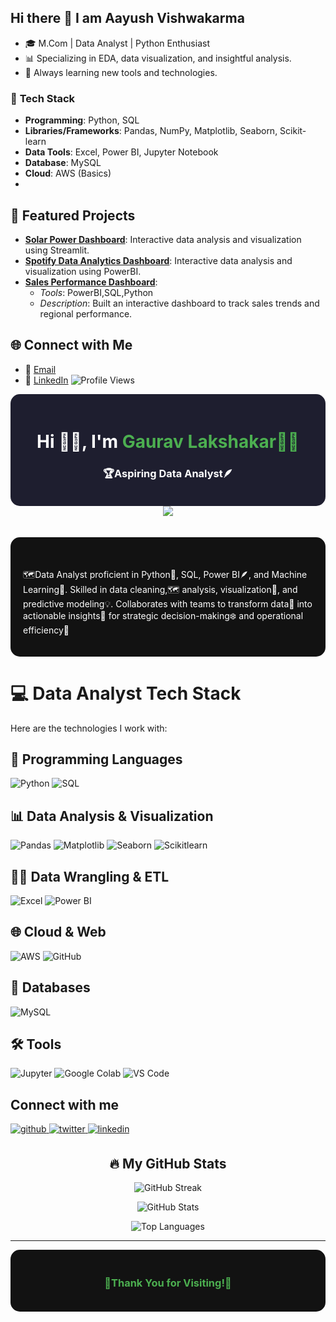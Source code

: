 ## Hi there 👋 I am Aayush Vishwakarma 


- 🎓 M.Com | Data Analyst | Python Enthusiast
- 📊 Specializing in EDA, data visualization, and insightful analysis.
- 🌱 Always learning new tools and technologies.

### 🌟 **Tech Stack**  
- **Programming**: Python, SQL  
- **Libraries/Frameworks**: Pandas, NumPy, Matplotlib, Seaborn, Scikit-learn  
- **Data Tools**: Excel, Power BI, Jupyter Notebook  
- **Database**: MySQL  
- **Cloud**: AWS (Basics)
- 
## 📂 Featured Projects
- [**Solar Power Dashboard**](#): Interactive data analysis and visualization using Streamlit.
- [**Spotify Data Analytics Dashboard**](#): Interactive data analysis and visualization using PowerBI.
- [**Sales Performance Dashboard**](#): 
   - *Tools*: PowerBI,SQL,Python  
   - *Description*: Built an interactive dashboard to track sales trends and regional performance.

## 🌐 Connect with Me
- 📧 [Email](mailto:gauravlakshakar581@gmail.com)
- 💼 [LinkedIn](https://www.linkedin.com/in/gaurav-lakshakar/)
![Profile Views](https://komarev.com/ghpvc/?username=gauravlakshakar&color=brightgreen)

</p>
<div align="center" style="background-color: #1e1e2f; padding: 20px; border-radius: 15px;">
  <h1 style="color: #ffffff;">Hi 🙋‍♂️, I'm <span style="color: #4caf50;">Gaurav Lakshakar👨‍💻</span></h1>
  <h3 style="color: #ffffff;">🏆Aspiring Data Analyst🪶</h3>
</div>
<div align="center">
        <img src="https://user-images.githubusercontent.com/101393850/203085257-35f27fde-d256-4b2d-b65c-8458a73cb026.gif"  />  
</div>  
<br/>  
<!-- ![GitHub Desktop](https://user-images.githubusercontent.com/101393850/203085257-35f27fde-d256-4b2d-b65c-8458a73cb026.gif) -->
&nbsp;
<div style="padding: 20px; background-color: #121212; border-radius: 15px;">
  <h2 style="color: #4caf50;"></h2>
  <p style="color: #ffffff;">
    🗺️Data Analyst proficient in Python🐍, SQL, Power BI🪶, and Machine Learning🤖. Skilled in data cleaning,🗺 analysis, visualization🌿, and predictive modeling💡. Collaborates with teams to transform data🪻 into actionable insights🍂 for strategic decision-making❄️ and operational efficiency🥀
  </p>
</div>

# 💻 Data Analyst Tech Stack

Here are the technologies I work with:

## 🔧 Programming Languages
![Python](https://img.shields.io/badge/Python-3776AB?style=for-the-badge&logo=python&logoColor=white)
![SQL](https://img.shields.io/badge/SQL-4479A1?style=for-the-badge&logo=sql&logoColor=white)

## 📊 Data Analysis & Visualization
![Pandas](https://img.shields.io/badge/Pandas-150458?style=for-the-badge&logo=pandas&logoColor=white)
![Matplotlib](https://img.shields.io/badge/Matplotlib-005C5C?style=for-the-badge&logo=matplotlib&logoColor=white)
![Seaborn](https://img.shields.io/badge/Seaborn-008B8B?style=for-the-badge&logo=seaborn&logoColor=white)
![Scikitlearn](https://img.shields.io/badge/scikitlearn-E97627?style=for-the-badge&logo=scklitlearn&logoColor=white)

## 🧑‍💻 Data Wrangling & ETL
![Excel](https://img.shields.io/badge/Excel-217346?style=for-the-badge&logo=microsoft-excel&logoColor=white)
![Power BI](https://img.shields.io/badge/Power_BI-F2C811?style=for-the-badge&logo=powerbi&logoColor=white)

## 🌐 Cloud & Web
![AWS](https://img.shields.io/badge/AWS-232F3E?style=for-the-badge&logo=amazonaws&logoColor=white)
![GitHub](https://img.shields.io/badge/GitHub-181717?style=for-the-badge&logo=github&logoColor=white)

## 📂 Databases
![MySQL](https://img.shields.io/badge/MySQL-4479A1?style=for-the-badge&logo=mysql&logoColor=white)

## 🛠 Tools
![Jupyter](https://img.shields.io/badge/Jupyter-F37626?style=for-the-badge&logo=jupyter&logoColor=white)
![Google Colab](https://img.shields.io/badge/Google_Colab-F9AB00?style=for-the-badge&logo=googlecolab&logoColor=white)
![VS Code](https://img.shields.io/badge/VS_Code-007ACC?style=for-the-badge&logo=visualstudiocode&logoColor=white)

## Connect with me  
<a href="https://github.com/GauravLakshakar" target="_blank">
<img src=https://img.shields.io/badge/github-%2324292e.svg?&style=for-the-badge&logo=github&logoColor=white alt=github style="margin-bottom: 5px;" />
</a>
<a href="https://twitter.com/GauravLakh581" target="_blank">
<img src=https://img.shields.io/badge/twitter-%2300acee.svg?&style=for-the-badge&logo=twitter&logoColor=white alt=twitter style="margin-bottom: 5px;" />
</a>
<a href="https://www.linkedin.com/in/gaurav-lakshakar/" target="_blank">
<img src=https://img.shields.io/badge/linkedin-%231E77B5.svg?&style=for-the-badge&logo=linkedin&logoColor=white alt=linkedin style="margin-bottom: 5px;" />
</a>  


 <div align="center">
  <h2>🔥 My GitHub Stats</h2>
  <p align="center">
    <img src="https://github-readme-streak-stats.herokuapp.com/?user=GauravLakshakar&theme=transparent&hide_border=true" alt="GitHub Streak" />
  </p>
  <p align="center">
    <img src="https://github-readme-stats.vercel.app/api?username=GauravLakshakar&show_icons=true&theme=transparent&hide_border=true" alt="GitHub Stats" />
  </p>
  <p align="center">
    <img src="https://github-readme-stats.vercel.app/api/top-langs/?username=GauravLakshakar&layout=compact&theme=transparent&hide_border=true" alt="Top Languages" />
  </p>
</div>

  ----
<div align="center" style="padding: 20px; background-color: #121212; border-radius: 15px;">
  <h3 style="color: #4caf50;">🌱Thank You for Visiting!🌱</h3>
</div>
